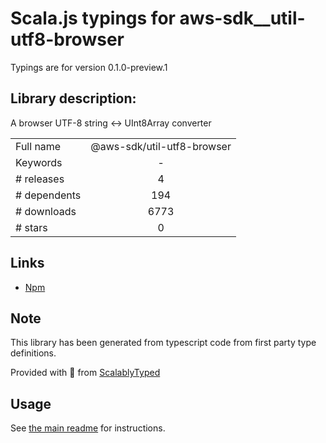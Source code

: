 
# Scala.js typings for aws-sdk__util-utf8-browser

Typings are for version 0.1.0-preview.1

## Library description:
A browser UTF-8 string <-> UInt8Array converter

|                    |                 |
| ------------------ | :-------------: |
| Full name          | @aws-sdk/util-utf8-browser |
| Keywords           | - |
| # releases         | 4 |
| # dependents       | 194 |
| # downloads        | 6773 |
| # stars            | 0 |

## Links
- [Npm](https://www.npmjs.com/package/%40aws-sdk%2Futil-utf8-browser)
    


## Note
This library has been generated from typescript code from first party type definitions.

Provided with :purple_heart: from [ScalablyTyped](https://github.com/oyvindberg/ScalablyTyped)

## Usage
See [the main readme](../../readme.md) for instructions.


